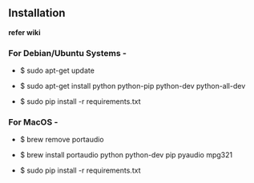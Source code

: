 ## Installation 
__refer wiki__

### For Debian/Ubuntu Systems - 
+ $ sudo apt-get update
+ $ sudo apt-get install python python-pip python-dev python-all-dev

+ $ sudo pip install -r requirements.txt

### For MacOS -
+ $ brew remove portaudio
+ $ brew install portaudio python python-dev pip pyaudio mpg321

+ $ sudo pip install -r requirements.txt
